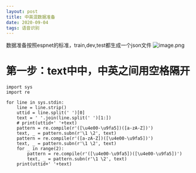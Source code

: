 ```yaml
---
layout: post
title: 中英混数据准备
date: 2020-09-04
tags: 语音识别  
---
```



数据准备按照espnet的标准，train,dev,test都生成一个json文件
![image.png](https://upload-images.jianshu.io/upload_images/4434395-239bffb8b5f6a403.png?imageMogr2/auto-orient/strip%7CimageView2/2/w/1240)

# 第一步：text中中，中英之间用空格隔开
```
import sys
import re

for line in sys.stdin:
    line = line.strip()
    uttid = line.split(' ')[0]
    text = ' '.join(line.split(' ')[1:])
    # print(uttid+' '+text)
    pattern = re.compile(r'([\u4e00-\u9fa5])([a-zA-Z])')
    text, _ = pattern.subn(r'\1 \2', text)
    pattern = re.compile(r'([a-zA-Z])([\u4e00-\u9fa5])')
    text, _ = pattern.subn(r'\1 \2', text)
    for _ in range(2):
        pattern = re.compile(r'([\u4e00-\u9fa5])([\u4e00-\u9fa5])')
        text, _ = pattern.subn(r'\1 \2', text)
    print(uttid+' '+text)
```

